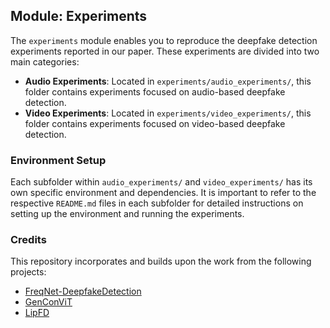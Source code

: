 ## Module: Experiments

The `experiments` module enables you to reproduce the deepfake detection experiments reported in our paper. These experiments are divided into two main categories:

- **Audio Experiments**: Located in `experiments/audio_experiments/`, this folder contains experiments focused on audio-based deepfake detection.
- **Video Experiments**: Located in `experiments/video_experiments/`, this folder contains experiments focused on video-based deepfake detection.

### Environment Setup

Each subfolder within `audio_experiments/` and `video_experiments/` has its own specific environment and dependencies. It is important to refer to the respective `README.md` files in each subfolder for detailed instructions on setting up the environment and running the experiments.

### Credits

This repository incorporates and builds upon the work from the following projects:

- [FreqNet-DeepfakeDetection](https://github.com/chuangchuangtan/FreqNet-DeepfakeDetection)
- [GenConViT](https://github.com/erprogs/GenConViT)
- [LipFD](https://github.com/AaronComo/LipFD/blob/main/README.md)